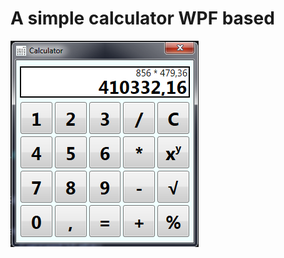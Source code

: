 # A simple calculator WPF based
![Иллюстрация к проекту](https://github.com/AntonRassadin/WPFCalculator/blob/master/Calculator/Image.PNG)
